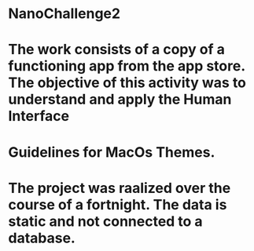 # NanoChallenge2
# The work consists of a copy of a functioning app from the app store. The objective of this activity was to understand and apply the Human Interface 
# Guidelines for  MacOs Themes.
# The project was raalized over the course of a fortnight. The data is static and not connected to a database.
# 
#
#
#
